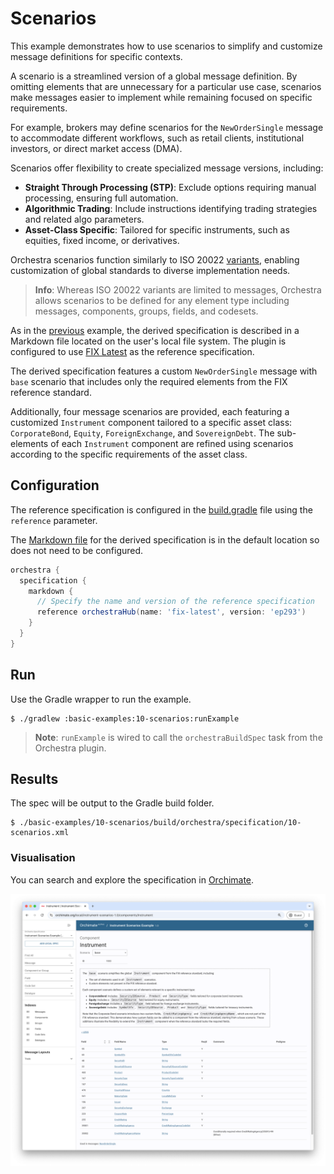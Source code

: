 # Scenarios

This example demonstrates how to use scenarios to simplify and customize message definitions for specific contexts.

A scenario is a streamlined version of a global message definition. By omitting elements that are unnecessary for a particular use case, scenarios make messages easier to implement while remaining focused on specific requirements.

For example, brokers may define scenarios for the `NewOrderSingle` message to accommodate different workflows, such as retail clients, institutional investors, or direct market access (DMA).

Scenarios offer flexibility to create specialized message versions, including:
- **Straight Through Processing (STP)**: Exclude options requiring manual processing, ensuring full automation.
- **Algorithmic Trading**: Include instructions identifying trading strategies and related algo parameters.
- **Asset-Class Specific**: Tailored for specific instruments, such as equities, fixed income, or derivatives.

Orchestra scenarios function similarly to ISO 20022 [variants](https://www.iso20022.org/catalogue-messages/additional-content-messages/variants), enabling customization of global standards to diverse implementation needs. 

> **Info**: Whereas ISO 20022 variants are limited to messages, Orchestra allows scenarios to be defined for any element type including messages, components, groups, fields, and codesets.

As in the [previous](../02-markdown) example, the derived specification is described in a Markdown file located on the user's local file system. The plugin is configured to use [FIX Latest](https://orchestrahub.org/-/fix-latest) as the reference specification.

The derived specification features a custom `NewOrderSingle` message with `base` scenario that includes only the required elements from the FIX reference standard. 

Additionally, four message scenarios are provided, each featuring a customized `Instrument` component tailored to a specific asset class: `CorporateBond`, `Equity`, `ForeignExchange`, and `SovereignDebt`. The sub-elements of each `Instrument` component are refined using scenarios according to the specific requirements of the asset class.

## Configuration

The reference specification is configured in the [build.gradle](./build.gradle) file using the `reference` parameter. 

The [Markdown file](./orchestra/specification/10-scenarios.md) for the derived specification is in the default location so does not need to be configured.

```groovy
orchestra {
  specification {
    markdown {
      // Specify the name and version of the reference specification
      reference orchestraHub(name: 'fix-latest', version: 'ep293')
    }
  }
}
```

## Run

Use the Gradle wrapper to run the example.

```shell
$ ./gradlew :basic-examples:10-scenarios:runExample
```

> **Note**: `runExample` is wired to call the `orchestraBuildSpec` task from the Orchestra plugin.


## Results

The spec will be output to the Gradle build folder.

```shell
$ ./basic-examples/10-scenarios/build/orchestra/specification/10-scenarios.xml
```

### Visualisation

You can search and explore the specification in [Orchimate](https://orchimate.org/).

![](docs/images/orchimate.png)
